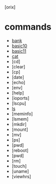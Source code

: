 
[orix]

# commands

* [bank](bank)
* [basic10](basic10)
* [basic11](basic11)
* [cat](cat)
* [cd]
* [clear]
* [cp]
* [date]
* [echo]
* [env]
* [help]
* [ioports]
* [lscpu]
* [ls](ls)
* [meminfo]
* [lsmem]
* [mkdir]
* [mount]
* [mv]
* [ps]
* [pwd]
* [reboot]
* [pwd]
* [rm]
* [touch]
* [uname]
* [viewhrs]
